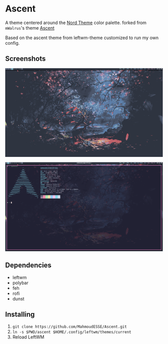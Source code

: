 # Ascent

A theme centered around the [Nord Theme](https://nordtheme.com) color palette.
forked from `mWalrus`'s theme [Ascent](https://gitlab.com/mWalrus/ascent)

Based on the ascent theme from leftwm-theme customized to run my own config.

## Screenshots

![Polybar, wallpaper](./screenshots/desktop.png)

![Terminal, wallpaper](./screenshots/terminal.png)

## Dependencies

- leftwm
- polybar
- feh
- rofi
- dunst

## Installing

1. `git clone https://github.com/MahmoudESSE/Ascent.git`
2. `ln -s $PWD/ascent $HOME/.config/leftwm/themes/current`
3. Reload LeftWM
